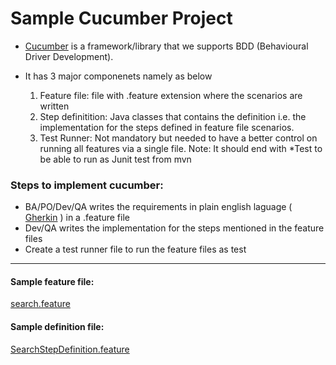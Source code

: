 # Sample Cucumber Project

- [Cucumber](https://cucumber.io/) is a framework/library that we supports BDD (Behavioural Driver Development).

- It has 3 major componenets namely as below
 
    1. Feature file: file with .feature extension where the scenarios are written
    2. Step definitition:
Java classes that contains the definition i.e. the implementation for the steps defined in feature file scenarios.
    3. Test Runner: Not mandatory but needed to have a better control on running all features via a single file. 
    Note: It should end with *Test to be able to run as Junit test from mvn
### Steps to implement cucumber:
- BA/PO/Dev/QA writes the requirements in plain english laguage ( [Gherkin](https://cucumber.io/docs/gherkin/reference/) )  in a .feature file
- Dev/QA writes the implementation for the steps mentioned in the feature files
- Create a test runner file to run the feature files as test

----------



#### **Sample feature file:**
[search.feature](src\test\resources\appfeatures\search.feature)

#### **Sample definition file:**
[SearchStepDefinition.feature](src\test\java\stepdefinitions\SearchStepDefinition.java)